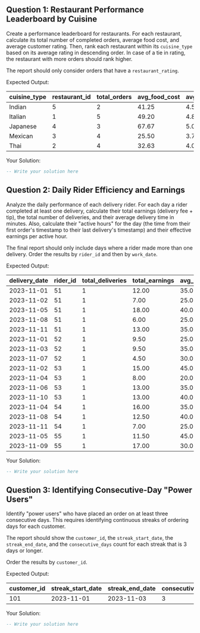 ## Question 1: Restaurant Performance Leaderboard by Cuisine

Create a performance leaderboard for restaurants. For each restaurant, calculate its total number of completed orders, average food cost, and average customer rating. Then, rank each restaurant within its `cuisine_type` based on its average rating in descending order. In case of a tie in rating, the restaurant with more orders should rank higher.

The report should only consider orders that have a `restaurant_rating`.

Expected Output:

| cuisine_type | restaurant_id | total_orders | avg_food_cost | avg_rating | rank_within_cuisine |
| ------------ | ------------- | ------------ | ------------- | ---------- | ------------------- |
| Indian       | 5             | 2            | 41.25         | 4.50       | 1                   |
| Italian      | 1             | 5            | 49.20         | 4.80       | 1                   |
| Japanese     | 4             | 3            | 67.67         | 5.00       | 1                   |
| Mexican      | 3             | 4            | 25.50         | 3.75       | 1                   |
| Thai         | 2             | 4            | 32.63         | 4.00       | 1                   |

Your Solution:

```sql
-- Write your solution here
```

## Question 2: Daily Rider Efficiency and Earnings

Analyze the daily performance of each delivery rider. For each day a rider completed at least one delivery, calculate their total earnings (delivery fee + tip), the total number of deliveries, and their average delivery time in minutes. Also, calculate their "active hours" for the day (the time from their first order's timestamp to their last delivery's timestamp) and their effective earnings per active hour.

The final report should only include days where a rider made more than one delivery. Order the results by `rider_id` and then by `work_date`.

Expected Output:

| delivery_date | rider_id | total_deliveries | total_earnings | avg_delivery_time_minutes | earnings_per_hour |
| ------------- | -------- | ---------------- | -------------- | ------------------------- | ----------------- |
| 2023-11-01    | 51       | 1                | 12.00          | 35.0000                   |                   |
| 2023-11-02    | 51       | 1                | 7.00           | 25.0000                   |                   |
| 2023-11-05    | 51       | 1                | 18.00          | 40.0000                   |                   |
| 2023-11-08    | 51       | 1                | 6.00           | 25.0000                   |                   |
| 2023-11-11    | 51       | 1                | 13.00          | 35.0000                   |                   |
| 2023-11-01    | 52       | 1                | 9.50           | 25.0000                   |                   |
| 2023-11-03    | 52       | 1                | 9.50           | 35.0000                   |                   |
| 2023-11-07    | 52       | 1                | 4.50           | 30.0000                   |                   |
| 2023-11-02    | 53       | 1                | 15.00          | 45.0000                   |                   |
| 2023-11-04    | 53       | 1                | 8.00           | 20.0000                   |                   |
| 2023-11-06    | 53       | 1                | 13.00          | 35.0000                   |                   |
| 2023-11-10    | 53       | 1                | 13.00          | 40.0000                   |                   |
| 2023-11-04    | 54       | 1                | 16.00          | 35.0000                   |                   |
| 2023-11-08    | 54       | 1                | 12.50          | 40.0000                   |                   |
| 2023-11-11    | 54       | 1                | 7.00           | 25.0000                   |                   |
| 2023-11-05    | 55       | 1                | 11.50          | 45.0000                   |                   |
| 2023-11-09    | 55       | 1                | 17.00          | 30.0000                   |                   |

Your Solution:

```sql
-- Write your solution here
```

## Question 3: Identifying Consecutive-Day "Power Users"

Identify "power users" who have placed an order on at least three consecutive days. This requires identifying continuous streaks of ordering days for each customer.

The report should show the `customer_id`, the `streak_start_date`, the `streak_end_date`, and the `consecutive_days` count for each streak that is 3 days or longer.

Order the results by `customer_id`.

Expected Output:

| customer_id | streak_start_date | streak_end_date | consecutive_days |
| ----------- | ----------------- | --------------- | ---------------- |
| 101         | 2023-11-01        | 2023-11-03      | 3                |
Your Solution:

```sql
-- Write your solution here
```

